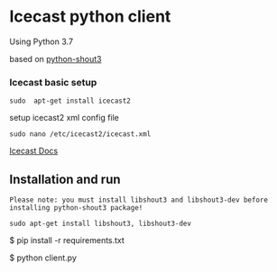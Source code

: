Icecast python client
=======================

Using Python 3.7

based on [python-shout3](https://pypi.org/project/python-shout3/) 

### Icecast basic setup

`sudo  apt-get install icecast2`

setup icecast2 xml config file

`sudo nano /etc/icecast2/icecast.xml`

[Icecast Docs](https://www.icecast.org/docs/icecast-trunk/basic_setup/)

## Installation and run

`Please note: you must install libshout3 and libshout3-dev before installing python-shout3 package!`

`sudo apt-get install libshout3, libshout3-dev`

$ pip install -r requirements.txt

$ python client.py
